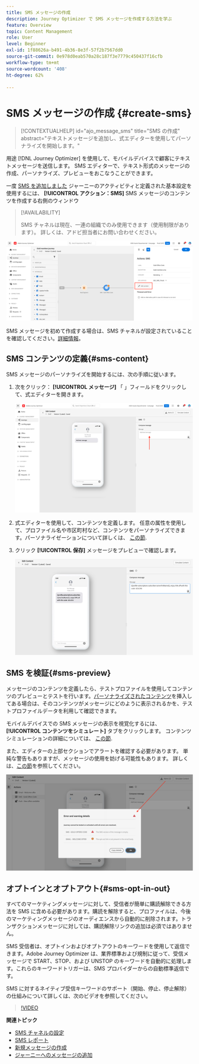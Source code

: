```yaml
---
title: SMS メッセージの作成
description: Journey Optimizer で SMS メッセージを作成する方法を学ぶ
feature: Overview
topic: Content Management
role: User
level: Beginner
exl-id: 1f88626a-b491-4b36-8e3f-57f2b7567dd0
source-git-commit: 0e978d0eab570a28c187f3e7779c450437f16cfb
workflow-type: tm+mt
source-wordcount: '408'
ht-degree: 62%

---
```


# SMS メッセージの作成 {#create-sms}

>[!CONTEXTUALHELP]
>id="ajo_message_sms"
>title="SMS の作成"
>abstract="テキストメッセージを追加し、式エディターを使用してパーソナライズを開始します。"

用途 [!DNL Journey Optimizer] を使用して、モバイルデバイスで顧客にテキストメッセージを送信します。 SMS エディターで、テキスト形式のメッセージの作成、パーソナライズ、プレビューをおこなうことができます。

一度 [SMS を追加しました](get-started-content.md) ジャーニーのアクティビティと定義された基本設定を使用するには、 **[!UICONTROL アクション：SMS]** SMS メッセージのコンテンツを作成する右側のウィンドウ

>[!AVAILABILITY]
>
>SMS チャネルは現在、一連の組織でのみ使用できます（使用制限があります）。 詳しくは、アドビ担当者にお問い合わせください。

![](assets/sms-edit-content.png)

SMS メッセージを初めて作成する場合は、SMS チャネルが設定されていることを確認してください。[詳細情報](../configuration/sms-configuration.md)。

## SMS コンテンツの定義{#sms-content}

SMS メッセージのパーソナライズを開始するには、次の手順に従います。

1. 次をクリック： **[!UICONTROL メッセージ]** 「 」フィールドをクリックして、式エディターを開きます。

   ![](assets/sms-content.png)

1. 式エディターを使用して、コンテンツを定義します。 任意の属性を使用して、プロファイル名や市区町村など、コンテンツをパーソナライズできます。パーソナライゼーションについて詳しくは、 [この節](../personalization/personalize.md).

1. クリック **[!UICONTROL 保存]** メッセージをプレビューで確認します。

   ![](assets/sms-content-preview.png)


## SMS を検証{#sms-preview}

メッセージのコンテンツを定義したら、テストプロファイルを使用してコンテンツのプレビューとテストを行います。[パーソナライズされたコンテンツ](../personalization/personalize.md)を挿入してある場合は、そのコンテンツがメッセージにどのように表示されるかを、テストプロファイルデータを利用して確認できます。

モバイルデバイスでの SMS メッセージの表示を視覚化するには、 **[!UICONTROL コンテンツをシミュレート]** タブをクリックします。 コンテンツシミュレーションの詳細については、 [この節](../design/preview.md).

また、エディターの上部セクションでアラートを確認する必要があります。  単純な警告もありますが、メッセージの使用を妨げる可能性もあります。 詳しくは、[この節](alerts.md)を参照してください。

![](assets/sms-alert-button.png)


## オプトインとオプトアウト{#sms-opt-in-out}

すべてのマーケティングメッセージに対して、受信者が簡単に購読解除できる方法を SMS に含める必要があります。購読を解除すると、プロファイルは、今後のマーケティングメッセージのオーディエンスから自動的に削除されます。トランザクションメッセージに対しては、購読解除リンクの追加は必須ではありません。

SMS 受信者は、オプトインおよびオプトアウトのキーワードを使用して返信できます。Adobe Journey Optimizer は、業界標準および規制に従って、受信メッセージで START、STOP、および UNSTOP のキーワードを自動的に処理します。これらのキーワードトリガーは、SMS プロバイダーからの自動標準返信です。

SMS に対するネイティブ受信キーワードのサポート（開始、停止、停止解除）の仕組みについて詳しくは、次のビデオを参照してください。

>[!VIDEO](https://video.tv.adobe.com/v/344026?quality=12)

<!--
## How-to video

Learn how to configure, author, and include SMS messaging into your customer journeys.

>[!VIDEO](https://video.tv.adobe.com/v/344460?quality=12)
-->
**関連トピック**

* [SMS チャネルの設定](../configuration/sms-configuration.md)
* [SMS レポート](../reports/journey-global-report.md#sms-global)
* [新規メッセージの作成](get-started-content.md)
* [ジャーニーへのメッセージの追加](../building-journeys/journeys-message.md)
